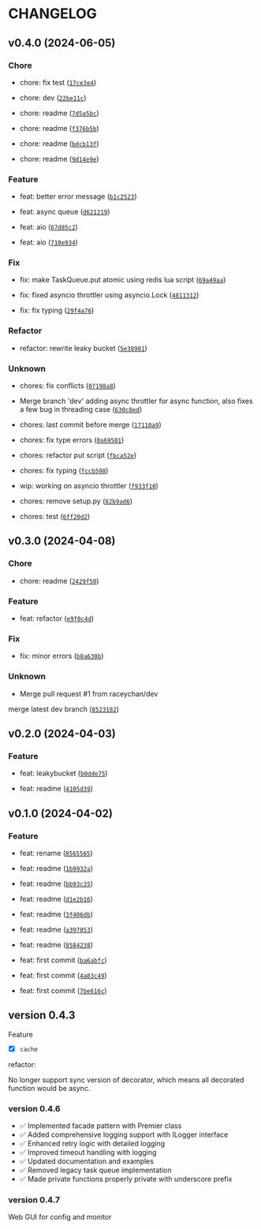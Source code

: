 # CHANGELOG

## v0.4.0 (2024-06-05)

### Chore

* chore: fix test ([`17ce3e4`](https://github.com/raceychan/pythrottler/commit/17ce3e49e7efbe6f9b2e3faf864692b791cfe0df))

* chore: dev ([`22be11c`](https://github.com/raceychan/pythrottler/commit/22be11c00787ef1f7333202cc9bd2475c1a9bed6))

* chore: readme ([`7d5a5bc`](https://github.com/raceychan/pythrottler/commit/7d5a5bccde4c0b37e9a94693ca5885af3aa0246f))

* chore: readme ([`f376b5b`](https://github.com/raceychan/pythrottler/commit/f376b5bf9ca29ff81b3934662fe92d89560b4094))

* chore: readme ([`bdcb13f`](https://github.com/raceychan/pythrottler/commit/bdcb13fb5cce7b72660a0a6e89eabea684b54fc1))

* chore: readme ([`9d14e9e`](https://github.com/raceychan/pythrottler/commit/9d14e9e32b38f41722d7fa4b07fe89358d977b64))

### Feature

* feat: better error message ([`b1c2523`](https://github.com/raceychan/pythrottler/commit/b1c25239c837aa4a08915011ee89add4f64bb8e2))

* feat: async queue ([`d621219`](https://github.com/raceychan/pythrottler/commit/d6212191abedd331d255aea80592af644bde1fe8))

* feat: aio ([`67d85c2`](https://github.com/raceychan/pythrottler/commit/67d85c2b10858dc700c6f5f42d0fc3dd34518ba9))

* feat: aio ([`710e934`](https://github.com/raceychan/pythrottler/commit/710e934057361ec95e513a5ef8d2d96e590b491a))

### Fix

* fix: make TaskQueue.put atomic using redis lua script ([`69a49aa`](https://github.com/raceychan/pythrottler/commit/69a49aa502a4946f60179c1036717365bfc7e402))

* fix: fixed asyncio throttler using asyncio.Lock ([`4811312`](https://github.com/raceychan/pythrottler/commit/481131212897f998b09173cd6b4f63f6f02c5ce8))

* fix: fix typing ([`29f4a76`](https://github.com/raceychan/pythrottler/commit/29f4a76c07c10a0ede157f5566f15f2a0f64c643))

### Refactor

* refactor: rewrite leaky bucket ([`5e38981`](https://github.com/raceychan/pythrottler/commit/5e389812832af6ef054858bd8c1a449f8b821092))

### Unknown

* chores: fix conflicts ([`07198a8`](https://github.com/raceychan/pythrottler/commit/07198a8739845c081f5bd84fc9e002310ae89ea3))

* Merge branch &#39;dev&#39;
adding async throttler for async function, also fixes a few bug in
threading case ([`630c8ed`](https://github.com/raceychan/pythrottler/commit/630c8ed6282a310c50fc26f57b42db2ff126bfb8))

* chores: last commit before merge ([`17110a9`](https://github.com/raceychan/pythrottler/commit/17110a92f57388369c3a2a6344051bde6aa99896))

* chores: fix type errors ([`0a69501`](https://github.com/raceychan/pythrottler/commit/0a6950191b67da0fa1a9c36a34e610cb2d0b4335))

* chores: refactor put script ([`fbca52e`](https://github.com/raceychan/pythrottler/commit/fbca52e190d02f369d74a64b8c6a6dc5132cb4e3))

* chores: fix typing ([`fccb598`](https://github.com/raceychan/pythrottler/commit/fccb598fb416d86119eed63d6508f8e971a6e161))

* wip: working on asyncio throttler ([`f933f10`](https://github.com/raceychan/pythrottler/commit/f933f10eb620a79b9801bd7cc7fb44657d759001))

* chores: remove setup.py ([`82b9ad6`](https://github.com/raceychan/pythrottler/commit/82b9ad612062a0d9755d61ddca4b34fbe23a8358))

* chores: test ([`6ff20d2`](https://github.com/raceychan/pythrottler/commit/6ff20d243a2f605fc250cf6926d90dd4d819393f))


## v0.3.0 (2024-04-08)

### Chore

* chore: readme ([`2429f50`](https://github.com/raceychan/pythrottler/commit/2429f5038b7bf241212821d1c9e7b9922b62b62a))

### Feature

* feat: refactor ([`e9f0c4d`](https://github.com/raceychan/pythrottler/commit/e9f0c4d45e9ff939e7c2942e03e50757f94e8333))

### Fix

* fix: minor errors ([`b8a630b`](https://github.com/raceychan/pythrottler/commit/b8a630bf59547bb76718dc378f0cdedecc507bc7))

### Unknown

* Merge pull request #1 from raceychan/dev

merge latest dev branch ([`8523182`](https://github.com/raceychan/pythrottler/commit/852318253642684714edf7bd447316b4b0453ff4))


## v0.2.0 (2024-04-03)

### Feature

* feat: leakybucket ([`b0dde75`](https://github.com/raceychan/pythrottler/commit/b0dde755497574e729e8eceee582063290c2663c))

* feat: readme ([`4105d39`](https://github.com/raceychan/pythrottler/commit/4105d397ca789ce21f969c0504ed4e3a897e966a))


## v0.1.0 (2024-04-02)

### Feature

* feat: rename ([`8565565`](https://github.com/raceychan/pythrottler/commit/856556584df7c773d19bd74562621ec3f74579a9))

* feat: readme ([`1b9932a`](https://github.com/raceychan/pythrottler/commit/1b9932a6fe4a7b8249051fef7eff0678358774e3))

* feat: readme ([`bb93c35`](https://github.com/raceychan/pythrottler/commit/bb93c3576fc721b56041e1adad730698e822126d))

* feat: readme ([`d1e2b16`](https://github.com/raceychan/pythrottler/commit/d1e2b16d36180508c846ff5e81d9e1204af4f3b1))

* feat: readme ([`3f406db`](https://github.com/raceychan/pythrottler/commit/3f406db6fb0b2820c2c1d4b60b2843417e4164a1))

* feat: readme ([`a397853`](https://github.com/raceychan/pythrottler/commit/a397853e8a5354ffbe1e0a921d77be3b9aedefa2))

* feat: readme ([`8584238`](https://github.com/raceychan/pythrottler/commit/858423825bc49e1c54fde543d1a7c6c419307cf6))

* feat: first commit ([`ba6abfc`](https://github.com/raceychan/pythrottler/commit/ba6abfc3dfc474c4cf5eb1e8951563fce51f1a7a))

* feat: first commit ([`4a83c49`](https://github.com/raceychan/pythrottler/commit/4a83c499ea5ee0631e3667e10e2526407890f5c6))

* feat: first commit ([`7be616c`](https://github.com/raceychan/pythrottler/commit/7be616ca6200e8452d9eabebc93b0bbec01c1291))


## version 0.4.3

Feature

- [x] `cache` 


refactor:

No longer support sync version of decorator, which means all decorated function would be async.


### version 0.4.6

- ✅ Implemented facade pattern with Premier class
- ✅ Added comprehensive logging support with ILogger interface
- ✅ Enhanced retry logic with detailed logging
- ✅ Improved timeout handling with logging
- ✅ Updated documentation and examples
- ✅ Removed legacy task queue implementation
- ✅ Made private functions properly private with underscore prefix

### version 0.4.7


Web GUI for config and monitor